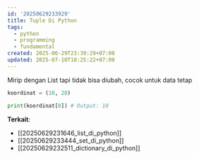 ```yaml
---
id: '20250629233929'
title: Tuple Di Python
tags:
  - python
  - programming
  - fundamental
created: 2025-06-29T23:39:29+07:00
updated: 2025-07-10T18:25:22+07:00
---
```


Mirip dengan List tapi tidak bisa diubah, cocok untuk data tetap

```python
koordinat = (10, 20)

print(koordinat[0]) # Output: 10
```

**Terkait**:

- [[20250629231646_list_di_python]]
- [[20250629233444_set_di_python]]
- [[20250629232511_dictionary_di_python]]
